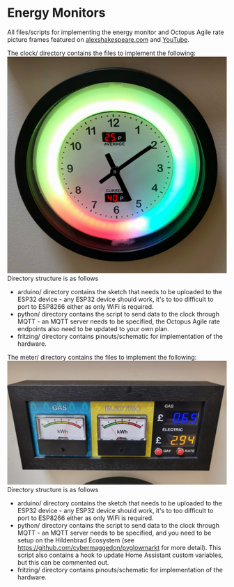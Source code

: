 # Energy Monitors
All files/scripts for implementing the energy monitor and Octopus Agile rate picture frames featured on [alexshakespeare.com](https://alexshakespeare.com) and [YouTube](https://youtube.com).

The clock/ directory contains the files to implement the following:
![N|Solid](https://github.com/shakso/EnergyMonitor/raw/main/clock/Clock.jpg)
Directory structure is as follows
- arduino/ directory contains the sketch that needs to be uploaded to the ESP32 device - any ESP32 device should work, it's to too difficult to port to ESP8266 either as only WiFi is required.
- python/ directory contains the script to send data to the clock through MQTT - an MQTT server needs to be specified, the Octopus Agile rate endpoints also need to be updated to your own plan.
- fritzing/ directory contains pinouts/schematic for implementation of the hardware.
 
The meter/ directory contains the files to implement the following:
![N|Solid](https://github.com/shakso/EnergyMonitor/raw/main/meter/Meter.jpg)
Directory structure is as follows
- arduino/ directory contains the sketch that needs to be uploaded to the ESP32 device - any ESP32 device should work, it's to too difficult to port to ESP8266 either as only WiFi is required.
- python/ directory contains the script to send data to the clock through MQTT - an MQTT server needs to be specified, and you need to be setup on the Hildenbrad Ecosystem (see https://github.com/cybermaggedon/pyglowmarkt for more detail). This script also contains a hook to update Home Assistant custom variables, but this can be commented out.
- fritzing/ directory contains pinouts/schematic for implementation of the hardware.